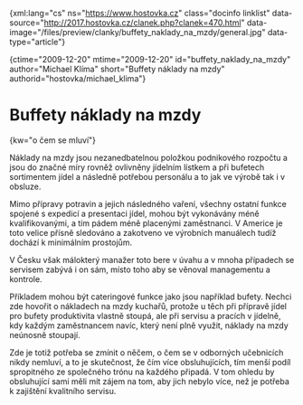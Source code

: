 
{xml:lang="cs" ns="https://www.hostovka.cz" class="docinfo linklist" data-source="http://2017.hostovka.cz/clanek.php?clanek=470.html" data-image="/files/preview/clanky/buffety\_naklady\_na_mzdy/general.jpg" data-type="article"}

{ctime="2009-12-20" mtime="2009-12-20" id="buffety\_naklady\_na\_mzdy" author="Michael Klíma" short="Buffety náklady na mzdy" authorid="hostovka/michael\_klima"}

# Buffety náklady na mzdy

<!-- generated attribute kw by user_udpatekw.sh on 2020-04-21, do not edit -->

{kw="o čem se mluví"}

Náklady na mzdy jsou nezanedbatelnou položkou podnikového rozpočtu a jsou do značné míry rovněž ovlivněny jídelním lístkem a při bufetech sortimentem jídel a následně potřebou personálu a to jak ve výrobě tak i v obsluze. 

Mimo přípravy potravin a jejich následného vaření, všechny ostatní funkce spojené s expedicí a presentaci jídel, mohou být vykonávány méně kvalifikovanými, a tím pádem méně placenými zaměstnanci. V Americe je toto velice přísně sledováno a zakotveno ve výrobních manuálech tudíž dochází k minimálním prostojům.

V Česku však málokterý manažer toto bere v úvahu a v mnoha případech se servisem zabývá i on sám, místo toho aby se věnoval managementu a kontrole.

Příkladem mohou být cateringové funkce jako jsou například bufety. Nechci zde hovořit o nákladech na mzdy kuchařů, protože u těch při přípravě jídel pro bufety produktivita vlastně stoupá, ale při servisu a pracích v jídelně, kdy každým zaměstnancem navíc, který není plně využit, náklady na mzdy neúnosně stoupají.

Zde je totiž potřeba se zmínit o něčem, o čem se v odborných učebnicích nikdy nemluví, a to je skutečnost, že čím více obsluhujících, tím menší podíl spropitného ze společného trónu na každého připadá. V tom ohledu by obsluhující sami měli mít zájem na tom, aby jich nebylo více, než je potřeba k zajištění kvalitního servisu.

